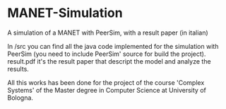 # MANET-Simulation
A simulation of a MANET with PeerSim, with a result paper (in italian)

In /src you can find all the java code implemented for the simulation with PeerSim (you need to include PeerSim' source for build the project).
result.pdf it's the result paper that descript the model and analyze the results.

All this works has been done for the project of the course 'Complex Systems' of the Master degree in Computer Science at University of Bologna.
